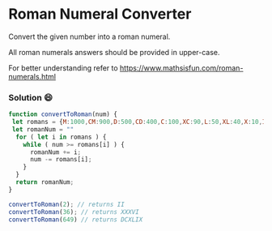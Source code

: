 # Roman Numeral Converter

Convert the given number into a roman numeral.

All roman numerals answers should be provided in upper-case.

For better understanding refer to https://www.mathsisfun.com/roman-numerals.html

### Solution :smile:

```javascript
function convertToRoman(num) {
 let romans = {M:1000,CM:900,D:500,CD:400,C:100,XC:90,L:50,XL:40,X:10,IX:9,V:5,IV:4,I:1}
 let romanNum = ""
  for ( let i in romans ) {
    while ( num >= romans[i] ) {
      romanNum += i;
      num -= romans[i];
    }
  }
  return romanNum;
}

convertToRoman(2); // returns II
convertToRoman(36); // returns XXXVI
convertToRoman(649) // returns DCXLIX
```
